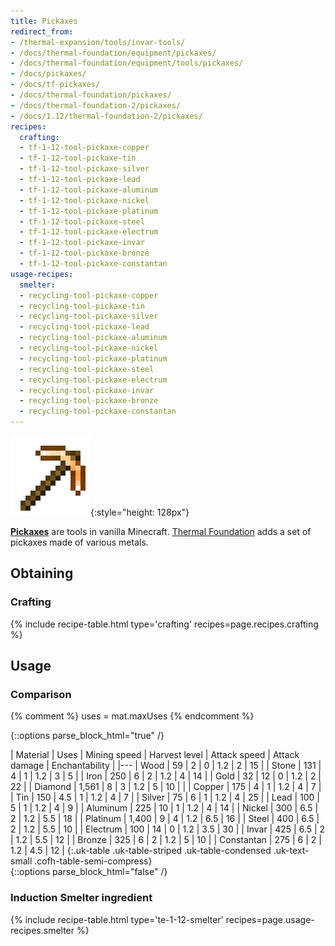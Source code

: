 ```yaml
---
title: Pickaxes
redirect_from:
- /thermal-expansion/tools/invar-tools/
- /docs/thermal-foundation/equipment/pickaxes/
- /docs/thermal-foundation/equipment/tools/pickaxes/
- /docs/pickaxes/
- /docs/tf-pickaxes/
- /docs/thermal-foundation/pickaxes/
- /docs/thermal-foundation-2/pickaxes/
- /docs/1.12/thermal-foundation-2/pickaxes/
recipes:
  crafting:
  - tf-1-12-tool-pickaxe-copper
  - tf-1-12-tool-pickaxe-tin
  - tf-1-12-tool-pickaxe-silver
  - tf-1-12-tool-pickaxe-lead
  - tf-1-12-tool-pickaxe-aluminum
  - tf-1-12-tool-pickaxe-nickel
  - tf-1-12-tool-pickaxe-platinum
  - tf-1-12-tool-pickaxe-steel
  - tf-1-12-tool-pickaxe-electrum
  - tf-1-12-tool-pickaxe-invar
  - tf-1-12-tool-pickaxe-bronze
  - tf-1-12-tool-pickaxe-constantan
usage-recipes:
  smelter:
  - recycling-tool-pickaxe-copper
  - recycling-tool-pickaxe-tin
  - recycling-tool-pickaxe-silver
  - recycling-tool-pickaxe-lead
  - recycling-tool-pickaxe-aluminum
  - recycling-tool-pickaxe-nickel
  - recycling-tool-pickaxe-platinum
  - recycling-tool-pickaxe-steel
  - recycling-tool-pickaxe-electrum
  - recycling-tool-pickaxe-invar
  - recycling-tool-pickaxe-bronze
  - recycling-tool-pickaxe-constantan
---
```


![Pickaxes](/assets/images/thermal-foundation-2/pickaxes.gif){:style="height: 128px"}


**[Pickaxes](https://minecraft.gamepedia.com/Pickaxe)** are tools in vanilla
Minecraft. [Thermal Foundation](../) adds a set of
pickaxes made of various metals.


Obtaining
---------

### Crafting
{% include recipe-table.html type='crafting' recipes=page.recipes.crafting %}


Usage
-----

### Comparison
{% comment %}
uses = mat.maxUses
{% endcomment %}

{::options parse_block_html="true" /}
<div class="uk-overflow-container">
| Material | Uses | Mining speed | Harvest level | Attack speed | Attack damage | Enchantability |
|---
| Wood | 59 | 2 | 0 | 1.2 | 2 | 15 |
| Stone | 131 | 4 | 1 | 1.2 | 3 | 5 |
| Iron | 250 | 6 | 2 | 1.2 | 4 | 14 |
| Gold | 32 | 12 | 0 | 1.2 | 2 | 22 |
| Diamond | 1,561 | 8 | 3 | 1.2 | 5 | 10 |
|
| Copper | 175 | 4 | 1 | 1.2 | 4 | 7 |
| Tin | 150 | 4.5 | 1 | 1.2 | 4 | 7 |
| Silver | 75 | 6 | 1 | 1.2 | 4 | 25 |
| Lead | 100 | 5 | 1 | 1.2 | 4 | 9 |
| Aluminum | 225 | 10 | 1 | 1.2 | 4 | 14 |
| Nickel | 300 | 6.5 | 2 | 1.2 | 5.5 | 18 |
| Platinum | 1,400 | 9 | 4 | 1.2 | 6.5 | 16 |
| Steel | 400 | 6.5 | 2 | 1.2 | 5.5 | 10 |
| Electrum | 100 | 14 | 0 | 1.2 | 3.5 | 30 |
| Invar | 425 | 6.5 | 2 | 1.2 | 5.5 | 12 |
| Bronze | 325 | 6 | 2 | 1.2 | 5 | 10 |
| Constantan | 275 | 6 | 2 | 1.2 | 4.5 | 12 |
{:.uk-table .uk-table-striped .uk-table-condensed .uk-text-small .cofh-table-semi-compress}
</div>
{::options parse_block_html="false" /}

### Induction Smelter ingredient
{% include recipe-table.html type='te-1-12-smelter' recipes=page.usage-recipes.smelter %}
